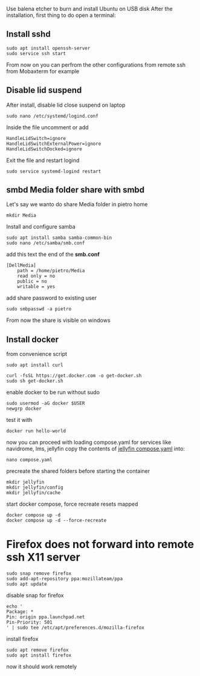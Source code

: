 Use balena etcher to burn and install Ubuntu on USB disk
After the installation, first thing to do open a terminal:
## Install sshd

    sudo apt install openssh-server
    sudo service ssh start

From now on you can perfrom the other configurations from remote ssh from Mobaxterm for example


## Disable lid suspend
After install, disable lid close suspend on laptop

    sudo nano /etc/systemd/logind.conf

Inside the file uncomment or add

    HandleLidSwitch=ignore
    HandleLidSwitchExternalPower=ignore
    HandleLidSwitchDocked=ignore


Exit the file and restart logind

    sudo service systemd-logind restart



## smbd Media folder share with smbd
Let's say we wanto do share Media folder in pietro home

    mkdir Media

Install and configure samba
    
    sudo apt install samba samba-common-bin
    sudo nano /etc/samba/smb.conf

add this text the end of the **smb.conf**

    [DellMedia]
        path = /home/pietro/Media
        read only = no
        public = no
        writable = yes

add share password to existing user

    sudo smbpasswd -a pietro

From now the share is visible on windows

## Install docker
from convenience script

    sudo apt install curl
    
    curl -fsSL https://get.docker.com -o get-docker.sh
    sudo sh get-docker.sh

enable docker to be run without sudo

    sudo usermod -aG docker $USER
    newgrp docker

test it with

    docker run hello-world

now you can proceed with loading compose.yaml for services like navidrome, lms, jellyfin
copy the contents of [jellyfin compose.yaml](compose.yaml) into:

    nano compose.yaml

precreate the shared folders before starting the container
    
    mkdir jellyfin
    mkdir jellyfin/config
    mkdir jellyfin/cache

start docker compose, force recreate resets mapped

    docker compose up -d
    docker compose up -d --force-recreate

# Firefox does not forward into remote ssh X11 server

    sudo snap remove firefox
    sudo add-apt-repository ppa:mozillateam/ppa
    sudo apt update

disable snap for firefox
        
    echo '
    Package: *
    Pin: origin ppa.launchpad.net
    Pin-Priority: 501
    ' | sudo tee /etc/apt/preferences.d/mozilla-firefox

install firefox

    sudo apt remove firefox
    sudo apt install firefox

now it should work remotely
